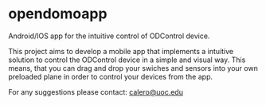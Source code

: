 opendomoapp
===========

Android/IOS app for the intuitive control of ODControl device.

This project aims to develop a mobile app that implements a intuitive solution to control the ODControl device in a simple and visual way. This means, that you can drag and drop your swiches and sensors into your own preloaded plane in order to control your devices from the app.

For any suggestions please contact: calero@uoc.edu
